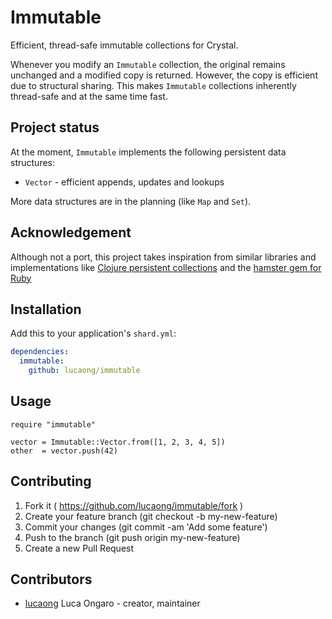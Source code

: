 # Immutable

Efficient, thread-safe immutable collections for Crystal.

Whenever you modify an `Immutable` collection, the original remains unchanged
and a modified copy is returned. However, the copy is efficient due to
structural sharing. This makes `Immutable` collections inherently thread-safe
and at the same time fast.


## Project status

At the moment, `Immutable` implements the following persistent data structures:

  - `Vector` - efficient appends, updates and lookups

More data structures are in the planning (like `Map` and `Set`).


## Acknowledgement

Although not a port, this project takes inspiration from similar libraries and
implementations like [Clojure persistent
collections](http://clojure.org/reference/data_structures) and the [hamster gem
for Ruby](https://github.com/hamstergem/hamster)


## Installation

Add this to your application's `shard.yml`:

```yaml
dependencies:
  immutable:
    github: lucaong/immutable
```


## Usage

```crystal
require "immutable"

vector = Immutable::Vector.from([1, 2, 3, 4, 5])
other  = vector.push(42)
```


## Contributing

1. Fork it ( https://github.com/lucaong/immutable/fork )
2. Create your feature branch (git checkout -b my-new-feature)
3. Commit your changes (git commit -am 'Add some feature')
4. Push to the branch (git push origin my-new-feature)
5. Create a new Pull Request

## Contributors

- [lucaong](https://github.com/lucaong) Luca Ongaro - creator, maintainer
